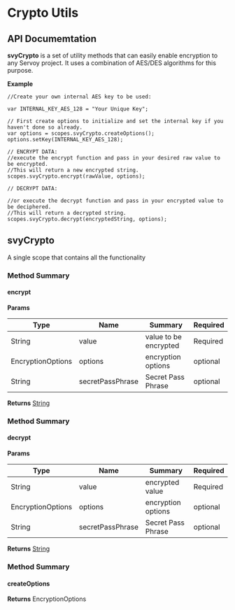# Crypto Utils

## API Documemtation

**svyCrypto** is a set of utility methods that can easily enable encryption to any Servoy project. It uses a combination of AES/DES algorithms for this purpose.

**Example**

```
//Create your own internal AES key to be used:

var INTERNAL_KEY_AES_128 = "Your Unique Key";

// First create options to initialize and set the internal key if you haven't done so already.
var options = scopes.svyCrypto.createOptions();
options.setKey(INTERNAL_KEY_AES_128);

// ENCRYPT DATA:
//execute the encrypt function and pass in your desired raw value to be encrypted. 
//This will return a new encrypted string.
scopes.svyCrypto.encrypt(rawValue, options);

// DECRYPT DATA:

//or execute the decrypt function and pass in your encrypted value to be deciphered. 
//This will return a decrypted string.
scopes.svyCrypto.decrypt(encryptedString, options);
```



## svyCrypto

A single scope that contains all the functionality

### Method Summary

#### encrypt

**Params**

| Type              | Name             | Summary               | Required |
| ----------------- | ---------------- | --------------------- | -------- |
| String            | value            | value to be encrypted | Required |
| EncryptionOptions | options          | encryption options    | optional |
| String            | secretPassPhrase | Secret Pass Phrase    | optional |

**Returns** [String](https://wiki.servoy.com/display/DOCS/String)

### Method Summary

#### decrypt

**Params**

| Type              | Name             | Summary            | Required |
| ----------------- | ---------------- | ------------------ | -------- |
| String            | value            | encrypted value    | Required |
| EncryptionOptions | options          | encryption options | optional |
| String            | secretPassPhrase | Secret Pass Phrase | optional |

**Returns** [String](https://wiki.servoy.com/display/DOCS/String)

### Method Summary

#### createOptions

**Returns** EncryptionOptions

